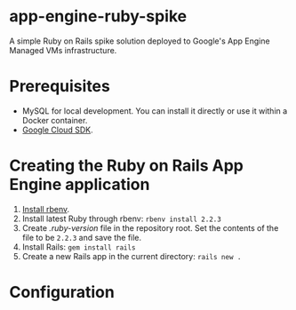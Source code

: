 # app-engine-ruby-spike
A simple Ruby on Rails spike solution deployed to Google's App Engine Managed VMs infrastructure.

# Prerequisites

- MySQL for local development.  You can install it directly or use it within a Docker container.
- [Google Cloud SDK](https://cloud.google.com/sdk/).  

# Creating the Ruby on Rails App Engine application

1. [Install rbenv](https://github.com/sstephenson/rbenv#installation).
1. Install latest Ruby through rbenv: `rbenv install 2.2.3`
1. Create *.ruby-version* file in the repository root.  Set the contents of the file to be `2.2.3` and save the file.
1. Install Rails: `gem install rails`
1. Create a new Rails app in the current directory: `rails new .`    


# Configuration



